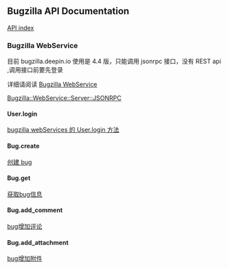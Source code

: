 <!--Meta
category:参考文档
title:Bugzilla JSONRPC 接口
DO NOT Delete Meta Above -->

## Bugzilla API Documentation

[API index](https://www.bugzilla.org/docs/tip/en/html/api/index.html)

### Bugzilla WebService


目前 bugzilla.deepin.io 使用是 4.4 版，只能调用 jsonrpc 接口，没有 REST api ,调用接口前要先登录

详细请阅读 
 [Bugzilla WebService](https://www.bugzilla.org/docs/tip/en/html/api/Bugzilla/WebService.html)

[Bugzilla::WebService::Server::JSONRPC](https://www.bugzilla.org/docs/tip/en/html/api/Bugzilla/WebService/Server/JSONRPC.html)

#### User.login
[bugzilla webServices 的 User.login 方法](https://www.bugzilla.org/docs/tip/en/html/api/Bugzilla/WebService/User.html#login)

#### Bug.create
[创建 bug](https://www.bugzilla.org/docs/tip/en/html/api/Bugzilla/WebService/Bug.html#create)

#### Bug.get
[获取bug信息](https://www.bugzilla.org/docs/tip/en/html/api/Bugzilla/WebService/Bug.html#get)

#### Bug.add_comment
[bug增加评论](https://www.bugzilla.org/docs/tip/en/html/api/Bugzilla/WebService/Bug.html#add_comment)


#### Bug.add_attachment
[bug增加附件](https://www.bugzilla.org/docs/tip/en/html/api/Bugzilla/WebService/Bug.html#add_attachment)
